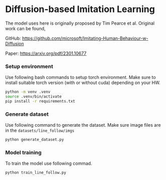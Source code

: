 # Diffusion-based Imitation Learning

The model uses here is originally proposed by Tim Pearce et al.
Original work can be found,

GitHub: https://github.com/microsoft/Imitating-Human-Behaviour-w-Diffusion

Paper: https://arxiv.org/pdf/2301.10677

### Setup environment
Use following bash commands to setup torch environment.
Make sure to install suitable torch version (with or without cuda) depending on your HW.

```bash
python -m venv .venv
source .venv/bin/activate
pip install -r requirements.txt
```

### Generate dataset
Use following command to generate the dataset.
Make sure image files are in the `datasets/line_follow/imgs`

```bash
python generate_dataset.py
```

### Model training
To train the model use following commad.

```bash
python train_line_follow.py
```